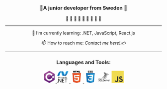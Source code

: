 <h3 align="center">🤖A junior developer from Sweden 🎉</h3>
<p align="center">🍉 🍇 🍊 🍋 🍌 🍍 🍎 🍐 🍓</p>
<hr>
<p  align="center">🌱 I’m currently learning: .NET, JavaScript, React.js</p>
<p  align="center"> 📫 How to reach me: <i>Contact me here!✍</i> </p>
<hr>
<h3 align="center">Languages and Tools:</h3>
<p align="center"> <a href="https://www.w3schools.com/cs/" target="_blank" rel="noreferrer"> <img src="https://raw.githubusercontent.com/devicons/devicon/master/icons/csharp/csharp-original.svg" alt="csharp" width="40" height="40"/> </a> <a href="https://dotnet.microsoft.com/" target="_blank" rel="noreferrer"> <img src="https://raw.githubusercontent.com/devicons/devicon/master/icons/dot-net/dot-net-original-wordmark.svg" alt="dotnet" width="40" height="40"/>   
<img src="https://raw.githubusercontent.com/devicons/devicon/1119b9f84c0290e0f0b38982099a2bd027a48bf1/icons/html5/html5-original-wordmark.svg" alt="HTML5" width="40" height="40"/> </a><img src="https://raw.githubusercontent.com/devicons/devicon/1119b9f84c0290e0f0b38982099a2bd027a48bf1/icons/css3/css3-original-wordmark.svg" alt="CSS" width="40" height="40"/> </a>
<img src="https://raw.githubusercontent.com/devicons/devicon/1119b9f84c0290e0f0b38982099a2bd027a48bf1/icons/microsoftsqlserver/microsoftsqlserver-plain-wordmark.svg" alt="Microsoft SQL Server" width="40" height="40"/> </a>
<img src="https://raw.githubusercontent.com/devicons/devicon/1119b9f84c0290e0f0b38982099a2bd027a48bf1/icons/javascript/javascript-original.svg" alt="JavaScript" width="40" height="40"/> </a></p>

